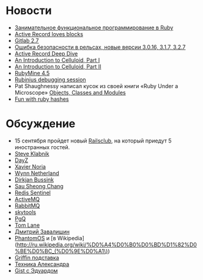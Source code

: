 # Новости

* [Занимательное функциональное программирование в Ruby](http://habrahabr.ru/post/148076/)
* [Active Record loves blocks](http://blog.plataformatec.com.br/2012/07/active-record-loves-blocks/)
* [Gitlab 2.7](http://blog.gitlabhq.com/gitlab-2-dot-7/)
* [Ошибка безопасности в рельсах, новые версии 3.0.16, 3.1.7, 3.2.7](https://groups.google.com/forum/?fromgroups#!topic/rubyonrails-security/vxJjrc15qYM)
* [Active Record Deep Dive](http://schneems.com/post/28125445535/active-record-deep-dive)
* [An Introduction to Celluloid, Part I](http://rubysource.com/an-introduction-to-celluloid-part-i/)
* [An Introduction to Celluloid, Part II](http://rubysource.com/an-introduction-to-celluloid-part-ii/)
* [RubyMine 4.5](http://www.jetbrains.com/ruby/)
* [Rubinius debugging session](http://vimeo.com/34622441)
* Pat Shaughnessy написал кусок из своей книги «Ruby Under a Microscope» [Objects, Classes and Modules](http://patshaughnessy.net/2012/7/26/objects-classes-and-modules)
* [Fun with ruby hashes](http://alex.nisnevich.com/blog/2012/07/30/fun_with_ruby_hashes.html)

# Обсуждение

* 15 сентября пройдет новый [Railsclub](http://railsclub.ru/), на который приедут 5 иностранных гостей.
* [Steve Klabnik](http://steveklabnik.com)
* [DayZ](http://dayzmod.com/)
* [Xavier Noria](http://hashref.com)
* [Wynn Netherland](http://wynnnetherland.com)
* [Dirkjan Bussink](github.com/dbussink)
* [Sau Sheong Chang](http://www.saush.com)
* [Redis Sentinel](http://antirez.com/post/redis-sentinel-beta-released.html)
* [ActiveMQ](http://activemq.apache.org/)
* [RabbitMQ](http://www.rabbitmq.com/)
* [skytools](http://pgfoundry.org/projects/skytools/)
* [PgQ](http://skytools.projects.postgresql.org/doc/pgq-sql.html)
* [Tom Lane](http://en.wikipedia.org/wiki/Tom_Lane_\(computer_scientist\))
* [Дмитрий Завалишин](http://dz.livejournal.com/)
* [PhantomOS](http://dz.ru/en/solutions/phantom/) и [в Wikipedia](http://ru.wikipedia.org/wiki/%D0%A4%D0%B0%D0%BD%D1%82%D0%BE%D0%BC_(%D0%9E%D0%A1\))
* [Griffin подставка](http://store.griffintechnology.com/elevator)
* [Техника Александра](http://www.psychosomatica.ru/aleksandera.html)
* [Gist с Эдуардом](https://gist.github.com/3206400)

